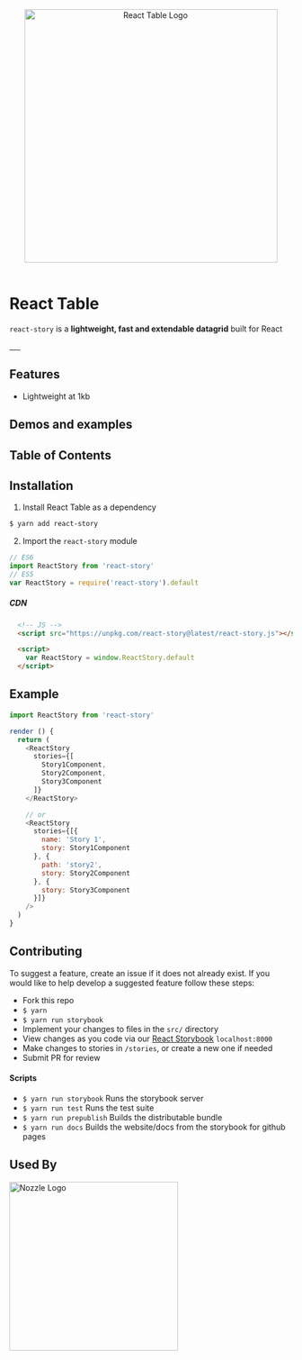<div align="center">
  <a href="https://github.com/tannerlinsley/react-story" target="\_parent"><img src="https://github.com/tannerlinsley/react-story/raw/master/media/Banner.png" alt="React Table Logo" style="width:450px;"/></a>
  <br />
  <br />

</div>

# React Table
`react-story` is a **lightweight, fast and extendable datagrid** built for React


<a href="https://travis-ci.org/tannerlinsley/react-story" target="\_parent">
  <img alt="" src="https://travis-ci.org/tannerlinsley/react-story.svg?branch=master" />
</a>
<a href="https://npmjs.com/package/react-story" target="\_parent">
  <img alt="" src="https://img.shields.io/npm/dm/react-story.svg" />
</a>
<a href="https://react-chat-signup.herokuapp.com/" target="\_parent">
  <img alt="" src="https://img.shields.io/badge/slack-react--chat-blue.svg" />
</a>
<a href="https://github.com/tannerlinsley/react-story" target="\_parent">
  <img alt="" src="https://img.shields.io/github/stars/tannerlinsley/react-story.svg?style=social&label=Star" />
</a>
<a href="https://twitter.com/tannerlinsley" target="\_parent">
  <img alt="" src="https://img.shields.io/twitter/follow/tannerlinsley.svg?style=social&label=Follow" />
</a>
<a href="https://cash.me/$tannerlinsley" target="\_parent">
  <img alt="" src="https://img.shields.io/badge/%24-Donate-brightgreen.svg" />
</a>

## Features
- Lightweight at 1kb

## Demos and examples
<!-- - <a href="http://codepen.io/tannerlinsley/pen/QpeZBa?editors=0010" target="\_blank">Codepen</a>
- <a href="http://react-story.js.org/?selectedKind=2.%20Demos&selectedStory=Client-side%20Data&full=0&down=0&left=1&panelRight=0&downPanel=kadirahq%2Fstorybook-addon-actions%2Factions-panel" target="\_parent">Storybook</a> -->

## Table of Contents
<!-- - [Installation](#installation)
- [Example](#example)
- [Data](#data)
- [Props](#props)
- [Columns](#columns)
- [Column Header Groups](#column-header-groups)
- [Custom Cell and Header and Footer Rendering](#custom-cell-header-and-footer-rendering)
- [Styles](#styles)
- [Custom Props](#custom-props)
- [Pivoting and Aggregation](#pivoting-and-aggregation)
- [Sub Tables and Sub Components](#sub-storys-and-sub-components)
- [Server-side Data](#server-side-data)
- [Fully Controlled Component](#fully-controlled-component)
- [Functional Rendering](#functional-rendering)
- [Multi-Sort](#multi-sort)
- [Filtering](#filtering)
- [Component Overrides](#component-overrides)
- [Contributing](#contributing)
- [Scripts](#scripts)
- [Used By](#used-by) -->


## Installation
1. Install React Table as a dependency
```bash
$ yarn add react-story
```
2. Import the `react-story` module
```javascript
// ES6
import ReactStory from 'react-story'
// ES5
var ReactStory = require('react-story').default
```
##### CDN
```html
  <!-- JS -->
  <script src="https://unpkg.com/react-story@latest/react-story.js"></script>

  <script>
    var ReactStory = window.ReactStory.default
  </script>
```


## Example
```javascript
import ReactStory from 'react-story'

render () {
  return (
    <ReactStory
      stories={[
        Story1Component,
        Story2Component,
        Story3Component
      ]}
    </ReactStory>

    // or
    <ReactStory
      stories={[{
        name: 'Story 1',
        story: Story1Component
      }, {
        path: 'story2',
        story: Story2Component
      }, {
        story: Story3Component
      }]}
    />
  )
}
```


## Contributing
To suggest a feature, create an issue if it does not already exist.
If you would like to help develop a suggested feature follow these steps:

- Fork this repo
- `$ yarn`
- `$ yarn run storybook`
- Implement your changes to files in the `src/` directory
- View changes as you code via our <a href="https://github.com/storybooks/react-storybook" target="\_parent">React Storybook</a> `localhost:8000`
- Make changes to stories in `/stories`, or create a new one if needed
- Submit PR for review

#### Scripts

- `$ yarn run storybook` Runs the storybook server
- `$ yarn run test` Runs the test suite
- `$ yarn run prepublish` Builds the distributable bundle
- `$ yarn run docs` Builds the website/docs from the storybook for github pages

## Used By

<a href='https://nozzle.io' target="\_parent">
  <img src='https://nozzle.io/img/logo-blue.png' alt='Nozzle Logo' style='width:300px;'/>
</a>
